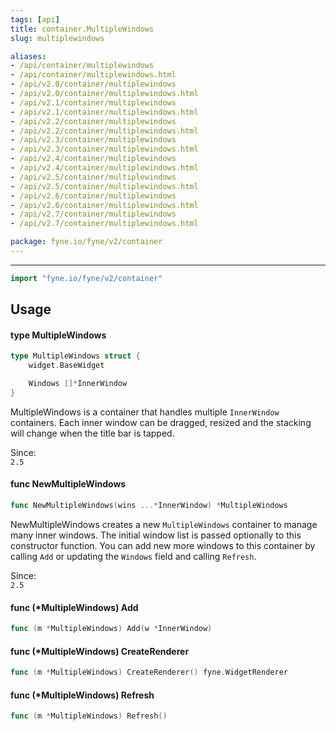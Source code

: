 ```yaml
---
tags: [api]
title: container.MultipleWindows
slug: multiplewindows

aliases:
- /api/container/multiplewindows
- /api/container/multiplewindows.html
- /api/v2.0/container/multiplewindows
- /api/v2.0/container/multiplewindows.html
- /api/v2.1/container/multiplewindows
- /api/v2.1/container/multiplewindows.html
- /api/v2.2/container/multiplewindows
- /api/v2.2/container/multiplewindows.html
- /api/v2.3/container/multiplewindows
- /api/v2.3/container/multiplewindows.html
- /api/v2.4/container/multiplewindows
- /api/v2.4/container/multiplewindows.html
- /api/v2.5/container/multiplewindows
- /api/v2.5/container/multiplewindows.html
- /api/v2.6/container/multiplewindows
- /api/v2.6/container/multiplewindows.html
- /api/v2.7/container/multiplewindows
- /api/v2.7/container/multiplewindows.html

package: fyne.io/fyne/v2/container
---
```



---
```go
import "fyne.io/fyne/v2/container"
```

## Usage

#### type MultipleWindows

```go
type MultipleWindows struct {
	widget.BaseWidget

	Windows []*InnerWindow
}
```

MultipleWindows is a container that handles multiple `InnerWindow` containers. Each inner window can be dragged, resized and the stacking will change when the title bar is tapped.


<div class="since">Since: <code>
2.5</code></div>

#### func  NewMultipleWindows

```go
func NewMultipleWindows(wins ...*InnerWindow) *MultipleWindows
```
NewMultipleWindows creates a new `MultipleWindows` container to manage many inner windows. The initial window list is passed optionally to this constructor function. You can add new more windows to this container by calling `Add` or updating the `Windows` field and calling `Refresh`.


<div class="since">Since: <code>
2.5</code></div>

#### func (*MultipleWindows) Add

```go
func (m *MultipleWindows) Add(w *InnerWindow)
```

#### func (*MultipleWindows) CreateRenderer

```go
func (m *MultipleWindows) CreateRenderer() fyne.WidgetRenderer
```

#### func (*MultipleWindows) Refresh

```go
func (m *MultipleWindows) Refresh()
```
